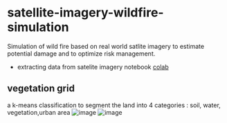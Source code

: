 # satellite-imagery-wildfire-simulation
Simulation of wild fire based on real world satlite imagery to estimate potential damage and to optimize risk management.

* extracting data from satelite imagery notebook [colab](https://colab.research.google.com/drive/1xwIUGick9HLaP-HN5vj4ibcZZvoyCalv?usp=sharing)

## vegetation grid 
a k-means classification to segment the land into 4 categories : soil, water, vegetation,urban area
![image](https://user-images.githubusercontent.com/84399880/132776721-2fed4938-d6c9-44b1-825b-2e7a6452fd7c.png)
![image](https://user-images.githubusercontent.com/84399880/132776731-794ee175-22e2-42de-b169-df9106265b5c.png)



